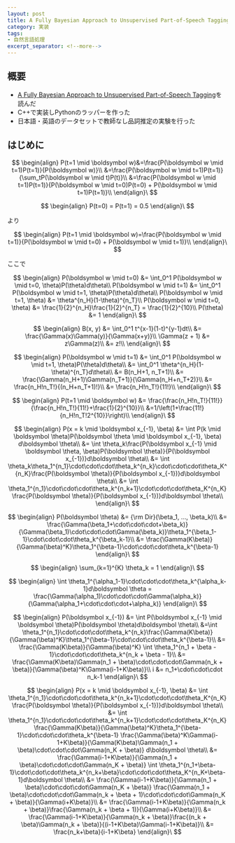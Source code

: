 ```yaml
---
layout: post
title: A Fully Bayesian Approach to Unsupervised Part-of-Speech Tagging
category: 実装
tags:
- 自然言語処理
excerpt_separator: <!--more-->
---
```


## 概要

- [A Fully Bayesian Approach to Unsupervised Part-of-Speech Tagging](http://homepages.inf.ed.ac.uk/sgwater/papers/acl07-bhmm.pdf)を読んだ
- C++で実装しPythonのラッパーを作った
- 日本語・英語のデータセットで教師なし品詞推定の実験を行った

<!--more-->

## はじめに

$$
	\begin{align}
		P(t=1 \mid \boldsymbol w)&=\frac{P(\boldsymbol w \mid t=1)P(t=1)}{P(\boldsymbol w)}\\
		&=\frac{P(\boldsymbol w \mid t=1)P(t=1)}{\sum_tP(\boldsymbol w \mid t)P(t)}\\
		&=\frac{P(\boldsymbol w \mid t=1)P(t=1)}{P(\boldsymbol w \mid t=0)P(t=0) + P(\boldsymbol w \mid t=1)P(t=1)}\\
	\end{align}\
$$

$$
	\begin{align}
		P(t=0) = P(t=1) = 0.5
	\end{align}\
$$

より

$$
	\begin{align}
		P(t=1 \mid \boldsymbol w)=\frac{P(\boldsymbol w \mid t=1)}{P(\boldsymbol w \mid t=0) + P(\boldsymbol w \mid t=1)}\\
	\end{align}\
$$

ここで

$$
	\begin{align}
		P(\boldsymbol w \mid t=0) &= \int_0^1 P(\boldsymbol w \mid t=0, \theta)P(\theta)d\theta\\
		P(\boldsymbol w \mid t=1) &= \int_0^1 P(\boldsymbol w \mid t=1, \theta)P(\theta)d\theta\\
		P(\boldsymbol w \mid t=1, \theta) &= \theta^{n_H}(1-\theta)^{n_T}\\
		P(\boldsymbol w \mid t=0, \theta) &= \frac{1}{2}^{n_H}\frac{1}{2}^{n_T} = \frac{1}{2}^{10}\\
		P(\theta) &= 1
	\end{align}\
$$

$$
	\begin{align}
		B(x, y) &= \int_0^1 t^{x-1}(1-t)^{y-1}dt\\
				&= \frac{\Gamma(x)\Gamma(y)}{\Gamma(x+y)}\\
		\Gamma(z + 1) &= z\Gamma(z)\\
					&= z!\\
	\end{align}\
$$

$$
	\begin{align}
		P(\boldsymbol w \mid t=1) &= \int_0^1 P(\boldsymbol w \mid t=1, \theta)P(\theta)d\theta\\
		&= \int_0^1 \theta^{n_H}(1-\theta)^{n_T}d\theta\\
		&= B(n_H+1, n_T+1)\\
		&= \frac{\Gamma(n_H+1)\Gamma(n_T+1)}{\Gamma(n_H+n_T+2)}\\
		&= \frac{n_H!n_T!}{(n_H+n_T+1)!}\\
		&= \frac{n_H!n_T!}{11!}\\
	\end{align}\
$$


$$
	\begin{align}
		P(t=1 \mid \boldsymbol w) &= \frac{\frac{n_H!n_T!}{11!}}{\frac{n_H!n_T!}{11!}+\frac{1}{2}^{10}}\\
		&=1/\left(1+\frac{11!}{n_H!n_T!2^{10}}\right)\\
	\end{align}\
$$

$$
	\begin{align}
		P(x = k \mid \boldsymbol x_{-1}, \beta) &= \int P(k \mid \boldsymbol \theta)P(\boldsymbol \theta \mid \boldsymbol x_{-1}, \beta) d\boldsymbol \theta\\
		&= \int \theta_k\frac{P(\boldsymbol x_{-1} \mid \boldsymbol \theta, \beta)P(\boldsymbol \theta)}{P(\boldsymbol x_{-1})}d\boldsymbol \theta\\
		&= \int \theta_k\theta_1^{n_1}\cdot\cdot\cdot\theta_k^{n_k}\cdot\cdot\cdot\theta_K^{n_K}\frac{P(\boldsymbol \theta)}{P(\boldsymbol x_{-1})}d\boldsymbol \theta\\
		&= \int \theta_1^{n_1}\cdot\cdot\cdot\theta_k^{n_k+1}\cdot\cdot\cdot\theta_K^{n_K}\frac{P(\boldsymbol \theta)}{P(\boldsymbol x_{-1})}d\boldsymbol \theta\\
	\end{align}\
$$

$$
	\begin{align}
		P(\boldsymbol \theta) &= {\rm Dir}(\beta_1, ..., \beta_k)\\
		&= \frac{\Gamma(\beta_1+\cdot\cdot\cdot+\beta_k)}{\Gamma(\beta_1)\cdot\cdot\cdot\Gamma(\beta_k)}\theta_1^{\beta_1-1}\cdot\cdot\cdot\theta_k^{\beta_k-1}\\
		&= \frac{\Gamma(K\beta)}{\Gamma(\beta)^K}\theta_1^{\beta-1}\cdot\cdot\cdot\theta_k^{\beta-1}
	\end{align}\
$$

$$
	\begin{align}
		\sum_{k=1}^{K} \theta_k = 1
	\end{align}\
$$

$$
	\begin{align}
		\int \theta_1^{\alpha_1-1}\cdot\cdot\cdot\theta_k^{\alpha_k-1}d\boldsymbol \theta = \frac{\Gamma(\alpha_1)\cdot\cdot\cdot\Gamma(\alpha_k)}{\Gamma(\alpha_1+\cdot\cdot\cdot+\alpha_k)}
	\end{align}\
$$

$$
	\begin{align}
		P(\boldsymbol x_{-1}) &= \int P(\boldsymbol x_{-1} \mid \boldsymbol \theta)P(\boldsymbol \theta)d\boldsymbol \theta\\
		&=\int \theta_1^{n_1}\cdot\cdot\cdot\theta_k^{n_k}\frac{\Gamma(K\beta)}{\Gamma(\beta)^K}\theta_1^{\beta-1}\cdot\cdot\cdot\theta_k^{\beta-1}\\
		&= \frac{\Gamma(K\beta)}{\Gamma(\beta)^K} \int \theta_1^{n_1 + \beta - 1}\cdot\cdot\cdot\theta_k^{n_k + \beta - 1}\\
		&= \frac{\Gamma(K\beta)\Gamma(n_1 + \beta)\cdot\cdot\cdot\Gamma(n_k + \beta)}{\Gamma(\beta)^K\Gamma(i-1+K\beta)}\\
		i &= n_1+\cdot\cdot\cdot n_k-1
	\end{align}\
$$



$$
	\begin{align}
		P(x = k \mid \boldsymbol x_{-1}, \beta) &= \int \theta_1^{n_1}\cdot\cdot\cdot\theta_k^{n_k+1}\cdot\cdot\cdot\theta_K^{n_K}\frac{P(\boldsymbol \theta)}{P(\boldsymbol x_{-1})}d\boldsymbol \theta\\
		&= \int \theta_1^{n_1}\cdot\cdot\cdot\theta_k^{n_k+1}\cdot\cdot\cdot\theta_K^{n_K}
		\frac{\Gamma(K\beta)}{\Gamma(\beta)^K}\theta_1^{\beta-1}\cdot\cdot\cdot\theta_k^{\beta-1}
		\frac{\Gamma(\beta)^K\Gamma(i-1+K\beta)}{\Gamma(K\beta)\Gamma(n_1 + \beta)\cdot\cdot\cdot\Gamma(n_K + \beta)}
		d\boldsymbol \theta\\
		&= \frac{\Gamma(i-1+K\beta)}{\Gamma(n_1 + \beta)\cdot\cdot\cdot\Gamma(n_K + \beta)}
		\int \theta_1^{n_1+\beta-1}\cdot\cdot\cdot\theta_k^{n_k+\beta}\cdot\cdot\cdot\theta_K^{n_K+\beta-1}d\boldsymbol \theta\\
		&= \frac{\Gamma(i-1+K\beta)}{\Gamma(n_1 + \beta)\cdot\cdot\cdot\Gamma(n_K + \beta)}
		\frac{\Gamma(n_1 + \beta)\cdot\cdot\cdot\Gamma(n_k + \beta + 1)\cdot\cdot\cdot\Gamma(n_K + \beta)}{\Gamma(i+K\beta)}\\
		&= \frac{\Gamma(i-1+K\beta)}{\Gamma(n_k + \beta)}\frac{\Gamma(n_k + \beta + 1)}{\Gamma(i+K\beta)}\\
		&= \frac{\Gamma(i-1+K\beta)}{\Gamma(n_k + \beta)}\frac{(n_k + \beta)\Gamma(n_k + \beta)}{(i-1+K\beta)\Gamma(i-1+K\beta)}\\
		&= \frac{n_k+\beta}{i-1+K\beta}
	\end{align}\
$$
